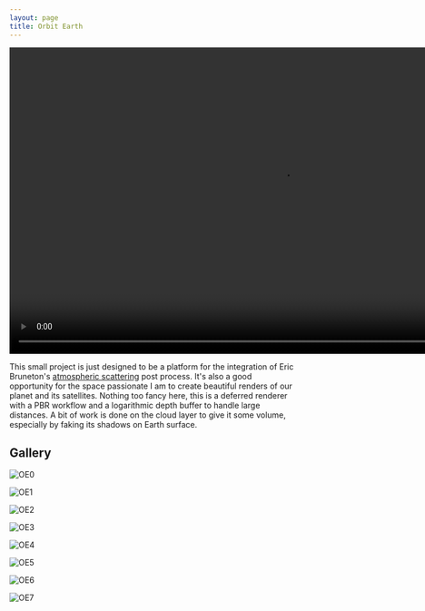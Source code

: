 ```yaml
---
layout: page
title: Orbit Earth
---
```


<video width="960" height="540" controls>
  <source src="../video/OrbitEarth.mp4" type="video/mp4">
Your browser does not support the video tag.
</video>

This small project is just designed to be a platform for the integration of Eric Bruneton's [atmospheric scattering](http://www-ljk.imag.fr/Publications/Basilic/com.lmc.publi.PUBLI_Article@11e7cdda2f7_f64b69/article.pdf) post process.
It's also a good opportunity for the space passionate I am to create beautiful renders of our planet and its satellites.
Nothing too fancy here, this is a deferred renderer with a PBR workflow and a logarithmic depth buffer to handle large distances.
A bit of work is done on the cloud layer to give it some volume, especially by faking its shadows on Earth surface.

## Gallery

![OE0](../img/OE0.jpg "OE0")

![OE1](../img/OE1.jpg "OE1")

![OE2](../img/OE2.jpg "OE2")

![OE3](../img/OE3.jpg "OE3")

![OE4](../img/OE4.jpg "OE4")

![OE5](../img/OE5.jpg "OE5")

![OE6](../img/OE6.jpg "OE6")

![OE7](../img/OE7.jpg "OE7")

